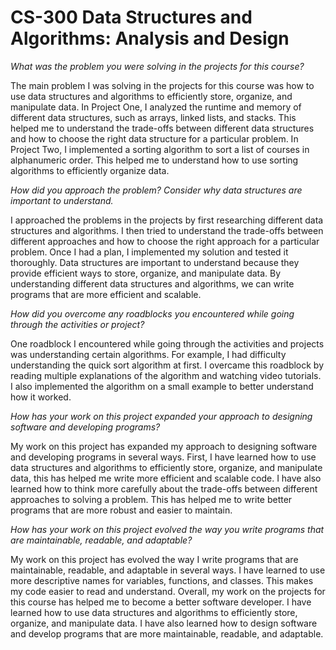# CS-300 Data Structures and Algorithms: Analysis and Design

*What was the problem you were solving in the projects for this course?*

The main problem I was solving in the projects for this course was how to use data structures and algorithms to efficiently store, organize, and manipulate data. In Project One, I analyzed the runtime and memory of different data structures, such as arrays, linked lists, and stacks. This helped me to understand the trade-offs between different data structures and how to choose the right data structure for a particular problem. In Project Two, I implemented a sorting algorithm to sort a list of courses in alphanumeric order. This helped me to understand how to use sorting algorithms to efficiently organize data.

*How did you approach the problem? Consider why data structures are important to understand.*

I approached the problems in the projects by first researching different data structures and algorithms. I then tried to understand the trade-offs between different approaches and how to choose the right approach for a particular problem. Once I had a plan, I implemented my solution and tested it thoroughly. Data structures are important to understand because they provide efficient ways to store, organize, and manipulate data. By understanding different data structures and algorithms, we can write programs that are more efficient and scalable.

*How did you overcome any roadblocks you encountered while going through the activities or project?*

One roadblock I encountered while going through the activities and projects was understanding certain algorithms. For example, I had difficulty understanding the quick sort algorithm at first. I overcame this roadblock by reading multiple explanations of the algorithm and watching video tutorials. I also implemented the algorithm on a small example to better understand how it worked.

*How has your work on this project expanded your approach to designing software and developing programs?*

My work on this project has expanded my approach to designing software and developing programs in several ways. First, I have learned how to use data structures and algorithms to efficiently store, organize, and manipulate data, this has helped me write more efficient and scalable code. I have also learned how to think more carefully about the trade-offs between different approaches to solving a problem. This has helped me to write better programs that are more robust and easier to maintain.

*How has your work on this project evolved the way you write programs that are maintainable, readable, and adaptable?*

My work on this project has evolved the way I write programs that are maintainable, readable, and adaptable in several ways. I have learned to use more descriptive names for variables, functions, and classes. This makes my code easier to read and understand. Overall, my work on the projects for this course has helped me to become a better software developer. I have learned how to use data structures and algorithms to efficiently store, organize, and manipulate data. I have also learned how to design software and develop programs that are more maintainable, readable, and adaptable.
